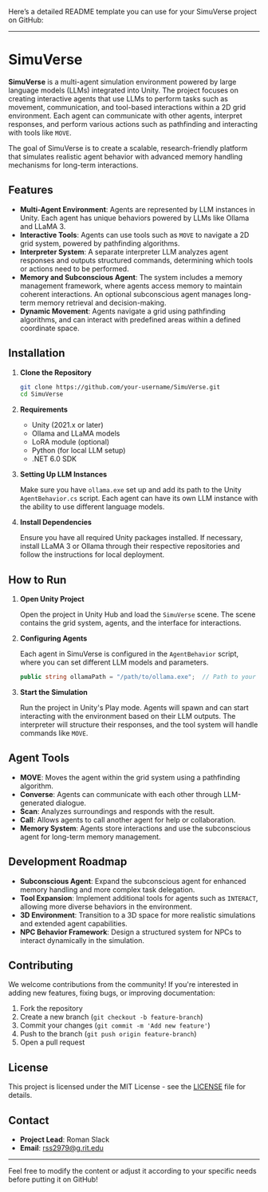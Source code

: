 Here’s a detailed README template you can use for your SimuVerse project on GitHub:

---

# SimuVerse

**SimuVerse** is a multi-agent simulation environment powered by large language models (LLMs) integrated into Unity. The project focuses on creating interactive agents that use LLMs to perform tasks such as movement, communication, and tool-based interactions within a 2D grid environment. Each agent can communicate with other agents, interpret responses, and perform various actions such as pathfinding and interacting with tools like `MOVE`. 

The goal of SimuVerse is to create a scalable, research-friendly platform that simulates realistic agent behavior with advanced memory handling mechanisms for long-term interactions.

## Features

- **Multi-Agent Environment**: Agents are represented by LLM instances in Unity. Each agent has unique behaviors powered by LLMs like Ollama and LLaMA 3.
- **Interactive Tools**: Agents can use tools such as `MOVE` to navigate a 2D grid system, powered by pathfinding algorithms.
- **Interpreter System**: A separate interpreter LLM analyzes agent responses and outputs structured commands, determining which tools or actions need to be performed.
- **Memory and Subconscious Agent**: The system includes a memory management framework, where agents access memory to maintain coherent interactions. An optional subconscious agent manages long-term memory retrieval and decision-making.
- **Dynamic Movement**: Agents navigate a grid using pathfinding algorithms, and can interact with predefined areas within a defined coordinate space.
  
## Installation

1. **Clone the Repository**

   ```bash
   git clone https://github.com/your-username/SimuVerse.git
   cd SimuVerse
   ```

2. **Requirements**

   - Unity (2021.x or later)
   - Ollama and LLaMA models
   - LoRA module (optional)
   - Python (for local LLM setup)
   - .NET 6.0 SDK

3. **Setting Up LLM Instances**

   Make sure you have `ollama.exe` set up and add its path to the Unity `AgentBehavior.cs` script. Each agent can have its own LLM instance with the ability to use different language models.

4. **Install Dependencies**

   Ensure you have all required Unity packages installed. If necessary, install LLaMA 3 or Ollama through their respective repositories and follow the instructions for local deployment.

## How to Run

1. **Open Unity Project**

   Open the project in Unity Hub and load the `SimuVerse` scene. The scene contains the grid system, agents, and the interface for interactions.

2. **Configuring Agents**

   Each agent in SimuVerse is configured in the `AgentBehavior` script, where you can set different LLM models and parameters.

   ```csharp
   public string ollamaPath = "/path/to/ollama.exe";  // Path to your Ollama model
   ```

3. **Start the Simulation**

   Run the project in Unity's Play mode. Agents will spawn and can start interacting with the environment based on their LLM outputs. The interpreter will structure their responses, and the tool system will handle commands like `MOVE`.

## Agent Tools

- **MOVE**: Moves the agent within the grid system using a pathfinding algorithm.
- **Converse**: Agents can communicate with each other through LLM-generated dialogue.
- **Scan**: Analyzes surroundings and responds with the result.
- **Call**: Allows agents to call another agent for help or collaboration.
- **Memory System**: Agents store interactions and use the subconscious agent for long-term memory management.

## Development Roadmap

- **Subconscious Agent**: Expand the subconscious agent for enhanced memory handling and more complex task delegation.
- **Tool Expansion**: Implement additional tools for agents such as `INTERACT`, allowing more diverse behaviors in the environment.
- **3D Environment**: Transition to a 3D space for more realistic simulations and extended agent capabilities.
- **NPC Behavior Framework**: Design a structured system for NPCs to interact dynamically in the simulation.

## Contributing

We welcome contributions from the community! If you're interested in adding new features, fixing bugs, or improving documentation:

1. Fork the repository
2. Create a new branch (`git checkout -b feature-branch`)
3. Commit your changes (`git commit -m 'Add new feature'`)
4. Push to the branch (`git push origin feature-branch`)
5. Open a pull request

## License

This project is licensed under the MIT License - see the [LICENSE](LICENSE) file for details.

## Contact

- **Project Lead**: Roman Slack
- **Email**: rss2979@g.rit.edu

---

Feel free to modify the content or adjust it according to your specific needs before putting it on GitHub!
